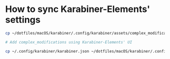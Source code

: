 # How to sync Karabiner-Elements' settings

```bash
cp ~/dotfiles/macOS/karabiner/.config/karabiner/assets/complex_modifications/* ~/.config/karabiner/assets/complex_modifications/

# Add complex_modifications using Karabiner-Elements' UI

cp ~/.config/karabiner/karabiner.json ~/dotfiles/macOS/karabiner/.config/karabiner/karabiner.json
```
